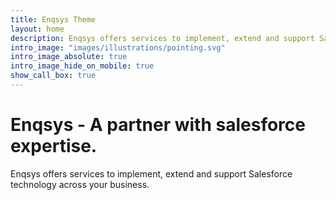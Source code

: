 ```yaml
---
title: Enqsys Theme
layout: home
description: Enqsys offers services to implement, extend and support Salesforce technology across your business.
intro_image: "images/illustrations/pointing.svg"
intro_image_absolute: true
intro_image_hide_on_mobile: true
show_call_box: true
---
```


# Enqsys - A partner with salesforce expertise. 

Enqsys offers services to implement, extend and support Salesforce technology across your business.
